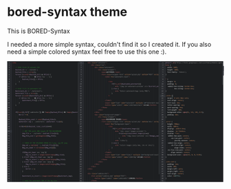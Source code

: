# bored-syntax theme

This is BORED-Syntax

I needed a more simple syntax, couldn't find it so I created it.
If you also need a simple colored syntax feel free to use this one :).

![](https://raw.githubusercontent.com/RomanLeonard/bored-syntax/master/bored-syntax.png)
